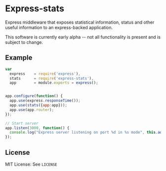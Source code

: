 # Express-stats
Express middleware that exposes statistical information, status and other useful information to an express-backed application.

This software is currently early alpha -- not all functionality is present and is subject to change.


## Example

```js
var
  express    = require('express'),
  stats      = require('express-stats'),
  app        = module.exports = express();


app.configure(function() {
  app.use(express.responseTime());
  app.use(stats({app:app}));
  app.use(app.router);
});

// Start server
app.listen(3000, function() {
  console.log("Express server listening on port %d in %s mode", this.address().port, app.settings.env);
});

```

## License 
MIT License: See `LICENSE`